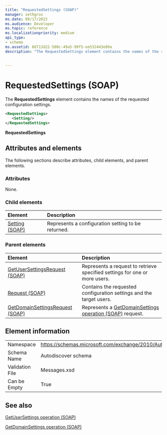 ```yaml
---
title: "RequestedSettings (SOAP)"
manager: sethgros
ms.date: 09/17/2015
ms.audience: Developer
ms.topic: reference
ms.localizationpriority: medium
api_type:
- schema
ms.assetid: 8d713d22-580c-49a5-99f5-ee532443e89a
description: "The RequestedSettings element contains the names of the requested configuration settings."
 
 
---
```


# RequestedSettings (SOAP)

The **RequestedSettings** element contains the names of the requested configuration settings. 
  
```XML
<RequestedSettings>
   <Setting/>
</RequestedSettings>
```

 **RequestedSettings**
## Attributes and elements

The following sections describe attributes, child elements, and parent elements.
  
### Attributes

None.
  
### Child elements

|**Element**|**Description**|
|:-----|:-----|
|[Setting (SOAP)](setting-soap.md) <br/> |Represents a configuration setting to be returned.  <br/> |
   
### Parent elements

|**Element**|**Description**|
|:-----|:-----|
|[GetUserSettingsRequest (SOAP)](getusersettingsrequest-soap.md) <br/> |Represents a request to retrieve specified settings for one or more users.  <br/> |
|[Request (SOAP)](request-soap.md) <br/> |Contains the requested configuration settings and the target users.  <br/> |
|[GetDomainSettingsRequest (SOAP)](getdomainsettingsrequest-soap.md) <br/> |Represents a [GetDomainSettings operation (SOAP)](getdomainsettings-operation-soap.md) request.  <br/> |
   
## Element information

|||
|:-----|:-----|
|Namespace  <br/> |https://schemas.microsoft.com/exchange/2010/Autodiscover  <br/> |
|Schema Name  <br/> |Autodiscover schema  <br/> |
|Validation File  <br/> |Messages.xsd  <br/> |
|Can be Empty  <br/> |True  <br/> |
   
## See also



[GetUserSettings operation (SOAP)](getusersettings-operation-soap.md)
  
[GetDomainSettings operation (SOAP)](getdomainsettings-operation-soap.md)


